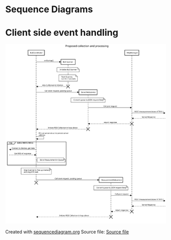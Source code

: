 # Sequence Diagrams

# Client side event handling

![/sequence-diagrams/ble-ips-client](./assets/client-cascade.svg)

Created with [sequencediagram.org](https://sequencediagram.org)
Source file: [Source file]()